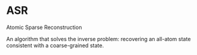 # ASR
Atomic Sparse Reconstruction 

An algorithm that solves the inverse problem: recovering an all-atom state consistent with a coarse-grained state.
